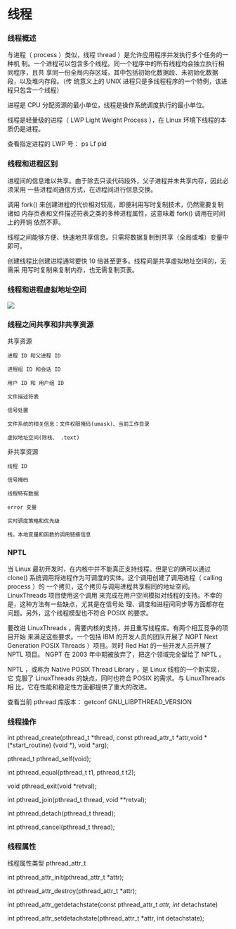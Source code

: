 # 线程

### 线程概述

与进程（ process ）类似，线程 thread ）是允许应用程序并发执行多个任务的一种机
制。一个进程可以包含多个线程。同一个程序中的所有线程均会独立执行相同程序，且共
享同一份全局内存区域，其中包括初始化数据段、未初始化数据段，以及堆内存段。（传
统意义上的 UNIX 进程只是多线程程序的一个特例，该进程只包含一个线程）

进程是 CPU 分配资源的最小单位，线程是操作系统调度执行的最小单位。

线程是轻量级的进程（ LWP Light Weight Process ），在 Linux 环境下线程的本
质仍是进程。

查看指定进程的 LWP 号： ps Lf pid

### 线程和进程区别

进程间的信息难以共享。由于除去只读代码段外，父子进程并未共享内存，因此必须采用
一些进程间通信方式，在进程间进行信息交换。

调用 fork() 来创建进程的代价相对较高，即便利用写时复制技术，仍然需要复制诸如
内存页表和文件描述符表之类的多种进程属性，这意味着 fork() 调用在时间上的开销
依然不菲。

线程之间能够方便、快速地共享信息。只需将数据复制到共享（全局或堆）变量中即可。

创建线程比创建进程通常要快 10 倍甚至更多。线程间是共享虚拟地址空间的，无需采
用写时复制来复制内存，也无需复制页表。

### 线程和进程虚拟地址空间

![](../image/linuxnet/线程/220956.png)

### 线程之间共享和非共享资源

共享资源

    进程 ID 和父进程 ID

    进程组 ID 和会话 ID

    用户 ID 和 用户组 ID

    文件描述符表

    信号处置

    文件系统的相关信息：文件权限掩码(umask)、当前工作目录

    虚拟地址空间(除栈、 .text)

非共享资源

    线程 ID

    信号掩码

    线程特有数据

    error 变量

    实时调度策略和优先级

    栈，本地变量和函数的调用链接信息

### NPTL

当 Linux 最初开发时，在内核中并不能真正支持线程。但是它的确可以通过 clone()
系统调用将进程作为可调度的实体。这个调用创建了调用进程（ calling process ）的
一个拷贝，这个拷贝与调用进程共享相同的地址空间。 LinuxThreads 项目使用这个调用
来完成在用户空间模拟对线程的支持。不幸的是，这种方法有一些缺点，尤其是在信号处
理、调度和进程间同步等方面都存在问题。另外，这个线程模型也不符合 POSIX 的要求。

要改进 LinuxThreads ，需要内核的支持，并且重写线程库。有两个相互竞争的项目开始
来满足这些要求。一个包括 IBM 的开发人员的团队开展了 NGPT Next Generation
POSIX Threads ）项目。同时 Red Hat 的一些开发人员开展了 NPTL 项目。 NGPT
在 2003 年中期被放弃了，把这个领域完全留给了 NPTL 。

NPTL ，或称为 Native POSIX Thread Library ，是 Linux 线程的一个新实现，它
克服了 LinuxThreads 的缺点，同时也符合 POSIX 的需求。与 LinuxThreads 相
比，它在性能和稳定性方面都提供了重大的改进。

查看当前 pthread 库版本： getconf GNU_LIBPTHREAD_VERSION

### 线程操作

int pthread_create(pthread_t *thread, const pthread_attr_t *attr,void *(*start_routine) (void *), void *arg);

pthread_t pthread_self(void);

int pthread_equal(pthread_t t1, pthread_t t2);

void pthread_exit(void *retval);

int pthread_join(pthread_t thread, void **retval);

int pthread_detach(pthread_t thread);

int pthread_cancel(pthread_t thread);

### 线程属性

线程属性类型 pthread_attr_t

int pthread_attr_init(pthread_attr_t *attr);

int pthread_attr_destroy(pthread_attr_t *attr);

int pthread_attr_getdetachstate(const pthread_attr_t *attr, int* detachstate)


int pthread_attr_setdetachstate(pthread_attr_t *attr, int detachstate);